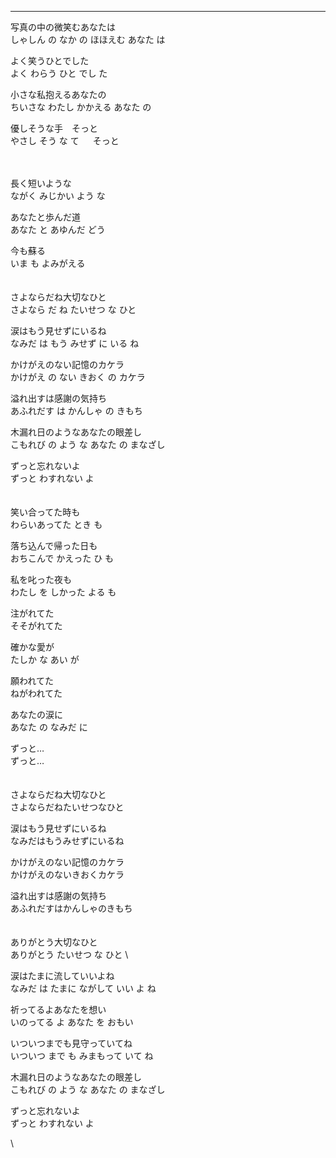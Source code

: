 
---

写真の中の微笑むあなたは \
しゃしん の なか の ほほえむ あなた は

よく笑うひとでした \
よく わらう ひと でし た

小さな私抱えるあなたの \
ちいさな わたし かかえる あなた の

優しそうな手　そっと \
やさし そう な て 　 そっと

\
\
長く短いような \
ながく みじかい よう な  

あなたと歩んだ道 \
あなた と あゆんだ どう 

今も蘇る \
いま も よみがえる
\
\
\
さよならだね大切なひと\
さよなら だ ね たいせつ な ひと

涙はもう見せずにいるね \
なみだ は もう みせず に いる ね

かけがえのない記憶のカケラ \
かけがえ の ない きおく の カケラ

溢れ出すは感謝の気持ち \
あふれだす は かんしゃ の きもち

木漏れ日のようなあなたの眼差し\
こもれび の よう な あなた の まなざし

ずっと忘れないよ \
ずっと わすれない よ 
\
\
\
笑い合ってた時も\
わらいあってた とき も

落ち込んで帰った日も \
おちこんで かえった ひ も

私を叱った夜も \
わたし を しかった よる も

注がれてた \
そそがれてた

確かな愛が \
たしか な あい が

願われてた \
ねがわれてた

あなたの涙に \
あなた の なみだ に

ずっと… \
ずっと… 
\
\
\
さよならだね大切なひと \
さよならだねたいせつなひと 

涙はもう見せずにいるね \
なみだはもうみせずにいるね 

かけがえのない記憶のカケラ \
かけがえのないきおくカケラ 

溢れ出すは感謝の気持ち \
あふれだすはかんしゃのきもち 
\
\
\
ありがとう大切なひと \
ありがとう たいせつ な ひと \

涙はたまに流していいよね \
なみだ は たまに ながして いい よ ね 

祈ってるよあなたを想い \
いのってる よ あなた を おもい 

いついつまでも見守っていてね \
いついつ まで も みまもって いて ね

木漏れ日のようなあなたの眼差し \
こもれび の よう な あなた の まなざし

ずっと忘れないよ \
ずっと わすれない よ
 



\  

